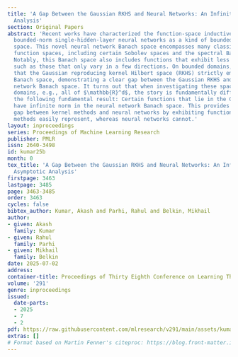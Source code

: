 ```yaml
---
title: 'A Gap Between the Gaussian RKHS and Neural Networks: An Infinite-Center Asymptotic
  Analysis'
section: Original Papers
abstract: 'Recent works have characterized the function-space inductive bias of infinite-width
  bounded-norm single-hidden-layer neural networks as a kind of bounded-variation-type
  space. This novel neural network Banach space encompasses many classical multivariate
  function spaces, including certain Sobolev spaces and the spectral Barron spaces.
  Notably, this Banach space also includes functions that exhibit less classical regularity,
  such as those that only vary in a few directions. On bounded domains, it is well-established
  that the Gaussian reproducing kernel Hilbert space (RKHS) strictly embeds into this
  Banach space, demonstrating a clear gap between the Gaussian RKHS and the neural
  network Banach space. It turns out that when investigating these spaces on unbounded
  domains, e.g., all of $\mathbb{R}^d$, the story is fundamentally different. We establish
  the following fundamental result: Certain functions that lie in the Gaussian RKHS
  have infinite norm in the neural network Banach space. This provides a nontrivial
  gap between kernel methods and neural networks by exhibiting functions that kernel
  methods easily represent, whereas neural networks cannot.'
layout: inproceedings
series: Proceedings of Machine Learning Research
publisher: PMLR
issn: 2640-3498
id: kumar25b
month: 0
tex_title: 'A Gap Between the Gaussian RKHS and Neural Networks: An Infinite-Center
  Asymptotic Analysis'
firstpage: 3463
lastpage: 3485
page: 3463-3485
order: 3463
cycles: false
bibtex_author: Kumar, Akash and Parhi, Rahul and Belkin, Mikhail
author:
- given: Akash
  family: Kumar
- given: Rahul
  family: Parhi
- given: Mikhail
  family: Belkin
date: 2025-07-02
address:
container-title: Proceedings of Thirty Eighth Conference on Learning Theory
volume: '291'
genre: inproceedings
issued:
  date-parts:
  - 2025
  - 7
  - 2
pdf: https://raw.githubusercontent.com/mlresearch/v291/main/assets/kumar25b/kumar25b.pdf
extras: []
# Format based on Martin Fenner's citeproc: https://blog.front-matter.io/posts/citeproc-yaml-for-bibliographies/
---
```

